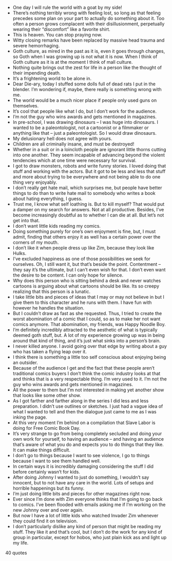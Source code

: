  - One day I will rule the world with a goat by my side!
 - There’s nothing terribly wrong with feeling lost, so long as that feeling precedes some plan on your part to actually do something about it. Too often a person grows complacent with their disillusionment, perpetually wearing their “discomfort” like a favorite shirt.
 - This is heaven. You can stop praying now.
 - Witty closing remarks have been replaced by massive head trauma and severe hemorrhaging.
 - Goth culture, as mired in the past as it is, even it goes through changes, so Goth when I was growing up is not what it is now. When I think of Goth culture as it is at the moment I think of mall culture.
 - Nothing quite brings out the zest for life in a person like the thought of their impending death.
 - It’s a frightening world to be alone in.
 - Dear Die-ary, today I stuffed some dolls full of dead rats I put in the blender. I’m wondering if, maybe, there really is something wrong with me.
 - The world would be a much nicer place if people only used guns on themselves.
 - It’s cool that people like what I do, but I don’t work for the audience.
 - I’m not the guy who wins awards and gets mentioned in magazines.
 - In pre-school, I was drawing dinosaurs – I was huge into dinosaurs. I wanted to be a paleontologist, not a cartoonist or a filmmaker or anything like that – just a paleontologist. So I would draw dinosaurs.
 - My delusionary hell does not agree with yours.
 - Children are all criminally insane, and must be destroyed!
 - Whether in a suit or in a loincloth people are ignorant little thorns cutting into one another. They seem incapable of advancing beyond the violent tendencies which at one time were necessary for survival.
 - I got to draw monsters, robots and write funny stories. I loved doing that stuff and working with the actors. But it got to be less and less that stuff and more about trying to be everywhere and not being able to do one thing very enjoyably.
 - I don’t really get hate mail, which surprises me, but people have better things to do than to write hate mail to somebody who writes a book about hating everything, I guess.
 - Trust me, I know what self loathing is. But to kill myself? That would put a damper on my search for answers. Not at all productive. Besides, I’ve become increasingly doubtful as to whether I can die at all. But let’s not get into that.
 - I don’t want little kids reading my comics.
 - Doing something purely for one’s own enjoyment is fine, but, I must admit, finding that others enjoy it as well has a certain power over the corners of my mouth.
 - I don’t like it when people dress up like Zim, because they look like Hulks.
 - I’ve excluded happiness as one of those possibilities we seek for ourselves. Oh, I still want it, but that’s beside the point. Contentment – they say it’s the ultimate, but I can’t even wish for that. I don’t even want the desire to be content. I can only hope for silence.
 - Why does this person who is sitting behind a desk and never watches cartoons is arguing about what cartoons should be like. Its so creepy realizing that this person is a lunatic.
 - I take little bits and pieces of ideas that I may or may not believe in but I give them to this character and he runs with them. I have fun with however he handles the situation.
 - But I couldn’t draw as fast as she requested. Thus, I tried to create the worst abomination of a comic that I could, so as to make her not want comics anymore. That abomination, my friends, was Happy Noodle Boy.
 - I’m definitely incredibly attracted to the aesthetic of what is typically deemed goth stuff, but. A lot of my experience growing up was in being around that kind of thing, and it’s just what sinks into a person’s brain.
 - I never killed anyone. I avoid going over that edge by writing about a guy who has taken a flying leap over it.
 - I think there is something a little too self conscious about enjoying being an outsider.
 - Because of the audience I get and the fact that these people aren’t traditional comics buyers I don’t think the comic industry looks at that and thinks that is a very respectable thing. I’m very used to it. I’m not the guy who wins awards and gets mentioned in magazines.
 - All the power to them but I’m not interested in making yet another show that looks like some other show.
 - As I got farther and farther along in the series I did less and less preparation. I didn’t use outlines or sketches. I just had a vague idea of what I wanted to tell and then the dialogue just came to me as I was inking the page.
 - At this very moment I’m behind on a compilation that Slave Labor is doing for Free Comic Book Day.
 - It’s very strange to go from being completely secluded and doing your own work for yourself, to having an audience – and having an audience that’s aware of what you do and expects you to do things that they like. It can make things difficult.
 - I don’t go to things because I want to see violence, I go to things because I want to see them handled well.
 - In certain ways it is incredibly damaging considering the stuff I did before certainly wasn’t for kids.
 - After doing Johnny I wanted to just do something, I wouldn’t say innocent, but to not have any care in the world. Lots of setups and horrible happenings but its funny.
 - I’m just doing little bits and pieces for other magazines right now.
 - Ever since I’m done with Zim everyone thinks that I’m going to go back to comics. I’ve been flooded with emails asking me if I’m working on the new Johnny over and over again.
 - But now I have a lot of little kids who watched Invader Zim whenever they could find it on television.
 - I don’t particularly dislike any kind of person that might be reading my stuff. They like it and that’s cool, but I don’t do the work for any kind of group in particular, except for hobos, who just plain kick ass and light up my life.

40 quotes